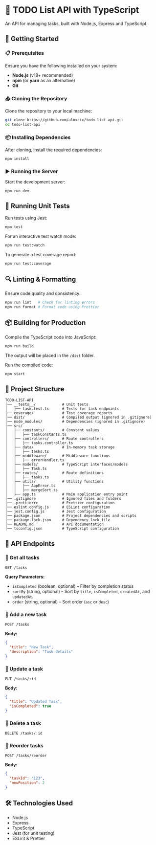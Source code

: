 # 📌 TODO List API with TypeScript

An API for managing tasks, built with Node.js, Express and TypeScript.

## 🚀 Getting Started

### 📋 Prerequisites

Ensure you have the following installed on your system:

- **Node.js** (v18+ recommended)
- **npm** (or **yarn** as an alternative)
- **Git**

### 📥 Cloning the Repository

Clone the repository to your local machine:

```sh
git clone https://github.com/alnxcix/todo-list-api.git
cd todo-list-api
```

### 📦 Installing Dependencies

After cloning, install the required dependencies:

```sh
npm install
```

### ▶️ Running the Server

Start the development server:

```sh
npm run dev
```

## 🧪 Running Unit Tests

Run tests using Jest:

```sh
npm test
```

For an interactive test watch mode:

```sh
npm run test:watch
```

To generate a test coverage report:

```sh
npm run test:coverage
```

## 🔍 Linting & Formatting

Ensure code quality and consistency:

```sh
npm run lint   # Check for linting errors
npm run format # Format code using Prettier
```

## 📦 Building for Production

Compile the TypeScript code into JavaScript:

```sh
npm run build
```

The output will be placed in the `/dist` folder.

Run the compiled code:

```sh
npm start
```

## 📂 Project Structure

```
TODO-LIST-API
│── __tests__/            # Unit tests
│   ├── task.test.ts      # Tests for task endpoints
│── coverage/             # Test coverage reports
│── dist/                 # Compiled output (ignored in .gitignore)
│── node_modules/         # Dependencies (ignored in .gitignore)
│── src/
│   ├── constants/        # Constant values
│   │   ├── taskConstants.ts
│   ├── controllers/      # Route controllers
│   │   ├── tasks.controller.ts
│   ├── data/             # In-memory task storage
│   │   ├── tasks.ts
│   ├── middleware/       # Middleware functions
│   │   ├── errorHandler.ts
│   ├── models/           # TypeScript interfaces/models
│   │   ├── Task.ts
│   ├── routes/           # Route definitions
│   │   ├── tasks.ts
│   ├── utils/            # Utility functions
│   │   ├── AppError.ts
│   │   ├── mergeSort.ts
│   ├── app.ts            # Main application entry point
│── .gitignore            # Ignored files and folders
│── .prettierrc           # Prettier configuration
│── eslint.config.js      # ESLint configuration
│── jest.config.js        # Jest configuration
│── package.json          # Project dependencies and scripts
│── package-lock.json     # Dependency lock file
│── README.md             # API documentation
│── tsconfig.json         # TypeScript configuration
```

## 📜 API Endpoints

### 🔹 Get all tasks

```http
GET /tasks
```

**Query Parameters:**

- `isCompleted` (boolean, optional) – Filter by completion status
- `sortBy` (string, optional) – Sort by `title`, `isCompleted`, `createdAt`, and `updatedAt`.
- `order` (string, optional) – Sort order (`asc` or `desc`)

### 🔹 Add a new task

```http
POST /tasks
```

**Body:**

```json
{
  "title": "New Task",
  "description": "Task details"
}
```

### 🔹 Update a task

```http
PUT /tasks/:id
```

**Body:**

```json
{
  "title": "Updated Task",
  "isCompleted": true
}
```

### 🔹 Delete a task

```http
DELETE /tasks/:id
```

### 🔹 Reorder tasks

```http
POST /tasks/reorder
```

**Body:**

```json
{
  "taskId": "123",
  "newPosition": 2
}
```

## 🛠️ Technologies Used

- Node.js
- Express
- TypeScript
- Jest (for unit testing)
- ESLint & Prettier
